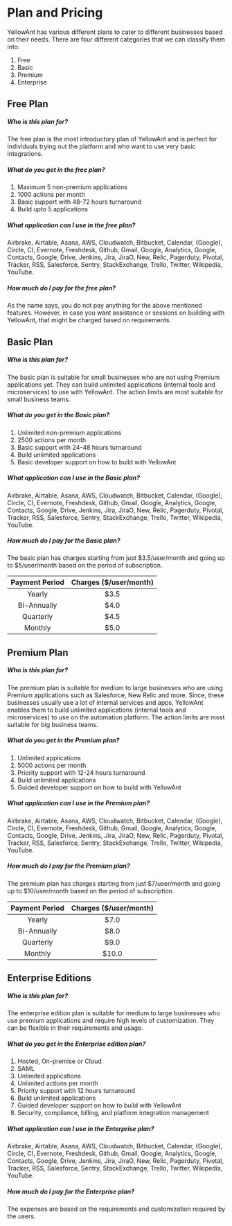 # Plan and Pricing

YellowAnt has various different plans to cater to different businesses based on their needs. There are four different categories that we can classify them into:

1. Free 
2. Basic
3. Premium
4. Enterprise 

## Free Plan

##### Who is this plan for?

The free plan is the most introductory plan of YellowAnt and is perfect for individuals trying out the platform and who want to use very basic integrations.

##### What do you get in the free plan?

1. Maximum 5 non-premium applications
2. 1000 actions per month
3. Basic support with 48-72 hours turnaround
4. Build upto 5 applications

##### What application can I use in the free plan?

Airbrake, Airtable, Asana, AWS, Cloudwatch, Bitbucket, Calendar, \(Google\), Circle, CI, Evernote, Freshdesk, Github, Gmail, Google, Analytics, Google, Contacts, Google, Drive, Jenkins, Jira, JiraO, New, Relic, Pagerduty, Pivotal, Tracker, RSS, Salesforce, Sentry, StackExchange, Trello, Twitter, Wikipedia, YouTube.

##### How much do I pay for the free plan?

As the name says, you do not pay anything for the above mentioned features. However, in case you want assistance or sessions on building with YellowAnt, that might be charged based on requirements.

## 

## Basic Plan

##### Who is this plan for?

The basic plan is suitable for small businesses who are not using Premium applications yet. They can build unlimited applications \(internal tools and microservices\) to use with YellowAnt. The action limits are most suitable for small business teams.

##### What do you get in the Basic plan?

1. Unlimited non-premium applications
2. 2500 actions per month
3. Basic support with 24-48 hours turnaround
4. Build unlimited applications
5. Basic developer support on how to build with YellowAnt

##### What application can I use in the Basic plan?

Airbrake, Airtable, Asana, AWS, Cloudwatch, Bitbucket, Calendar, \(Google\), Circle, CI, Evernote, Freshdesk, Github, Gmail, Google, Analytics, Google, Contacts, Google, Drive, Jenkins, Jira, JiraO, New, Relic, Pagerduty, Pivotal, Tracker, RSS, Salesforce, Sentry, StackExchange, Trello, Twitter, Wikipedia, YouTube.

##### How much do I pay for the Basic plan?

The basic plan has charges starting from just $3.5/user/month and going up to $5/user/month based on the period of subscription.

| Payment Period | Charges \($/user/month\) |
| :---: | :---: |
| Yearly | $3.5 |
| Bi-Annually | $4.0 |
| Quarterly | $4.5 |
| Monthly | $5.0 |

## 

## Premium Plan

##### Who is this plan for?

The premium plan is suitable for medium to large businesses who are using Premium applications such as Salesforce, New Relic and more. Since, these businesses usually use a lot of internal services and apps, YellowAnt enables them to build unlimited applications \(internal tools and microservices\) to use on the automation platform. The action limits are most suitable for big business teams.

##### What do you get in the Premium plan?

1. Unlimited applications
2. 5000 actions per month
3. Priority support with 12-24 hours turnaround
4. Build unlimited applications
5. Guided developer support on how to build with YellowAnt

##### What application can I use in the Premium plan?

Airbrake, Airtable, Asana, AWS, Cloudwatch, Bitbucket, Calendar, \(Google\), Circle, CI, Evernote, Freshdesk, Github, Gmail, Google, Analytics, Google, Contacts, Google, Drive, Jenkins, Jira, JiraO, New, Relic, Pagerduty, Pivotal, Tracker, RSS, Salesforce, Sentry, StackExchange, Trello, Twitter, Wikipedia, YouTube.

##### How much do I pay for the Premium plan?

The premium plan has charges starting from just $7/user/month and going up to $10/user/month based on the period of subscription.

| Payment Period | Charges \($/user/month\) |
| :---: | :---: |
| Yearly | $7.0 |
| Bi-Annually | $8.0 |
| Quarterly | $9.0 |
| Monthly | $10.0 |

## Enterprise Editions

##### Who is this plan for?

The enterprise edition plan is suitable for medium to large businesses who use premium applications and require high levels of customization. They can be flexible in their requirements and usage.

##### What do you get in the Enterprise edition plan?

1. Hosted, On-premise or Cloud
2. SAML
3. Unlimited applications
4. Unlimited actions per month
5. Priority support with 12 hours turnaround
6. Build unlimited applications
7. Guided developer support on how to build with YellowAnt
8. Security, compliance, billing, and platform integration management

##### What application can I use in the Enterprise plan?

Airbrake, Airtable, Asana, AWS, Cloudwatch, Bitbucket, Calendar, \(Google\), Circle, CI, Evernote, Freshdesk, Github, Gmail, Google, Analytics, Google, Contacts, Google, Drive, Jenkins, Jira, JiraO, New, Relic, Pagerduty, Pivotal, Tracker, RSS, Salesforce, Sentry, StackExchange, Trello, Twitter, Wikipedia, YouTube.

##### How much do I pay for the Enterprise plan?

The expenses are based on the requirements and customization required by the users.

